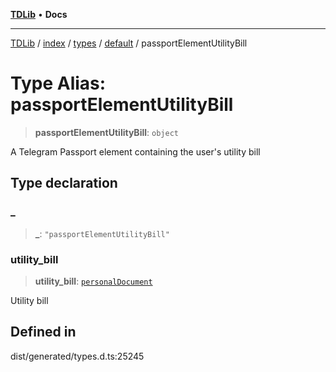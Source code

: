 [**TDLib**](../../../../../../README.md) • **Docs**

***

[TDLib](../../../../../../modules.md) / [index](../../../../../README.md) / [types](../../../README.md) / [default](../README.md) / passportElementUtilityBill

# Type Alias: passportElementUtilityBill

> **passportElementUtilityBill**: `object`

A Telegram Passport element containing the user's utility bill

## Type declaration

### \_

> **\_**: `"passportElementUtilityBill"`

### utility\_bill

> **utility\_bill**: [`personalDocument`](personalDocument.md)

Utility bill

## Defined in

dist/generated/types.d.ts:25245

